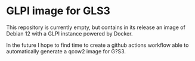 # GLPI image for GLS3

This repository is currently empty, but contains in its release an image of Debian 12 with a GLPI instance powered by Docker.

In the future I hope to find time to create a github actions workflow able to automatically generate a qcow2 image for G?S3.